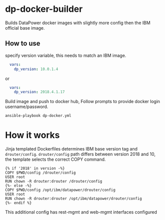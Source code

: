 # dp-docker-builder
Builds DataPower docker images with slightly more config then the IBM official base image.

## How to use
specify version variable, this needs to match an IBM image.
```yaml
  vars:
    dp_version: 10.0.1.4
```
or 
```yaml
  vars:
    dp_version: 2018.4.1.17
```
Build image and push to docker hub, Follow prompts to provide docker login username/password.
```
ansible-playbook dp-docker.yml
```

# How it works
Jinja templated Dockerfiles determines IBM base version tag and `drouter/config`. 
`drouter/config` path differs between version 2018 and 10, the template selects the correct COPY command.

```jinja
{% if '2018' in version -%}
COPY $PWD/config /drouter/config
USER root
RUN chown -R drouter:drouter /drouter/config 
{%- else -%}
COPY $PWD/config /opt/ibm/datapower/drouter/config
USER root
RUN chown -R drouter:drouter /opt/ibm/datapower/drouter/config
{%- endif %}
```
This additional config has rest-mgmt and web-mgmt interfaces configured
